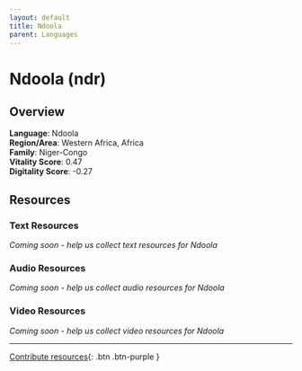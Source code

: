 ```yaml
---
layout: default
title: Ndoola
parent: Languages
---
```


# Ndoola (ndr)

## Overview

**Language**: Ndoola  
**Region/Area**: Western Africa, Africa  
**Family**: Niger-Congo  
**Vitality Score**: 0.47  
**Digitality Score**: -0.27  

## Resources

### Text Resources
*Coming soon - help us collect text resources for Ndoola*

### Audio Resources
*Coming soon - help us collect audio resources for Ndoola*

### Video Resources
*Coming soon - help us collect video resources for Ndoola*

---

[Contribute resources](https://fairtrain.github.io/){: .btn .btn-purple }
